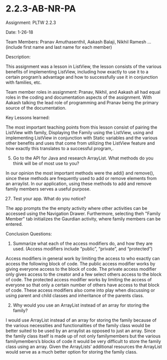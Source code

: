 # 2.2.3-AB-NR-PA

Assignment: PLTW 2.2.3

Date: 1-26-18

Team Members: Pranav Amuthasenthil, Aakash Balaji, Nikhil Ramesh ... (include first name and last name for each member)

Description:

This assignment was a lesson in ListView, the lesson consists of the various benefits of implementing ListView, including how exactly to use it to a certain program’s advantage and how to successfully use it in conjunction with families, etc. 

Team member roles in assignment: Pranav, Nikhil, and Aakash all had equal roles in the coding and documentation aspects of the assignment. With Aakash talking the lead role of programming and Pranav being the primary source of the documentation.

Key Lessons learned:

The most important teaching points from this lesson consist of pairing the ListView with family, Displaying the Family using the ListView, using and implementing ListView in conjunction with Static variables and the various other benefits and uses that come from utilizing the ListView feature and how exactly this translates to a successful program,.

5) Go to the API for Java and research ArrayList. What methods do you think will be of most use to you?

In our opinion the most important methods were the add() and remove(), since these methods are frequently used to add or remove elements from an arraylist. In our application, using these methods to add and remove family members serves a useful purpose.

27) Test your app. What do you notice? 

The app prompts the the empty activity where other activities can be accessed using the Navigation Drawer. Furthermore, selecting theh "Family Member" tab initializes the Gaurdian activity, where family members can be entered.


Conclusion Questions:


1) Summarize what each of the access modifiers do, and how they are used. (Access modifiers include “public”, “private”, and “protected”)

Access modifiers in general work by limiting the access to who exactly can access the following block of code. The public access modifier works by giving everyone access to the block of code. The private access modifier only gives access to the creator and a few select others access to the block of code. The protected access modifier works by limiting the access of everyone so that only a certain number of others have access to that block of code. These access modifiers also come into play when discussing or using parent and child classes and inheritance of the parents class.

2) Why would you use an ArrayList instead of an array for storing the family?

I would use ArrayList instead of an array for storing the family because of the various necessities and functionalities of the family class would be better suited to be used by an arraylist as opposed to just an array. Since the family class itself is made up of not only familymembers but the various familymembers’s blocks of code it would be very difficult to store the family class using an array. Given the ArrayLists’ additional resources the ArrayList would serve as a much better option for storing the family class.


